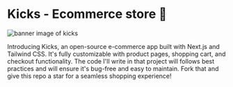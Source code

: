 # Kicks - Ecommerce store 🛒
![banner image of kicks](https://user-images.githubusercontent.com/97826292/232024864-567b4c14-cc29-4143-a9fb-3590242750bc.svg)

Introducing Kicks, an open-source e-commerce app built with Next.js and Tailwind CSS. It's fully customizable with product pages, shopping cart, and checkout functionality. The code I'll write in that project will follows best practices and will ensure it's bug-free and easy to maintain. Fork that and give this repo a star for a seamless shopping experience!
